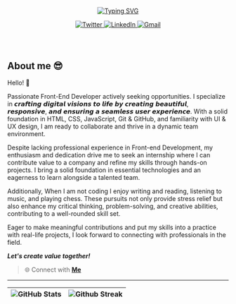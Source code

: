 
<header align="left">
  
[![Typing SVG](https://readme-typing-svg.demolab.com?font=poppins&weight=900&size=32&duration=4000&pause=800&color=FDFDFD&vCenter=true&width=800&lines=Welcome+to+my+GitHub+profile!+%F0%9F%91%8B;Let's+Connect!+%F0%9F%A4%9D)](https://git.io/typing-svg)
    
<section>
  <a href="https://twitter.com/jfmartinz" target="_blank">
    <img src="https://img.shields.io/badge/Follow My Coding Journey |-Twitter-4d4f73?style=plat&amp;logo=twitter&amp;logoColor=1d9bf0" alt="Twitter" title="Follow my Coding Journey">
  </a>
    <a href="https://www.linkedin.com/in/jfmartinz/" target="_blank">
    <img src="https://img.shields.io/badge/Let's Connect |-LinkedIn-4d4f73?style=plat&amp;logo=linkedin&amp;logoColor=2677c8" alt="LinkedIn" title="Let's Connect!">
  </a>
<!--    <a href="https://discord.gg/nJPjjnebRH" target="_blank">
    <img src="https://img.shields.io/badge/DevLounge |-Discord-4d4f73?style=plat&amp;logo=discord&amp;logoColor=1d9bf0" alt="Discord" title="Hangout with Us">
  </a> -->
  <a href="mailto:se.josephmartin@gmail.com">
    <img src="https://img.shields.io/badge/Let's%20Talk |-Gmail-4d4f73?style=plat&amp;logo=gmail&amp;logoColor=ea4335" alt="Gmail" title="mailto:se.josephmartin@gmail.com">
  </a>
</section><br>
</header>  

<section align="left">

## About me 😎
Hello! 👋

Passionate Front-End Developer actively seeking opportunities. I specialize in 𝙘𝙧𝙖𝙛𝙩𝙞𝙣𝙜 𝙙𝙞𝙜𝙞𝙩𝙖𝙡 𝙫𝙞𝙨𝙞𝙤𝙣𝙨 𝙩𝙤 𝙡𝙞𝙛𝙚 𝙗𝙮 𝙘𝙧𝙚𝙖𝙩𝙞𝙣𝙜 𝙗𝙚𝙖𝙪𝙩𝙞𝙛𝙪𝙡, 𝙧𝙚𝙨𝙥𝙤𝙣𝙨𝙞𝙫𝙚, 𝙖𝙣𝙙 𝙚𝙣𝙨𝙪𝙧𝙞𝙣𝙜 𝙖 𝙨𝙚𝙖𝙢𝙡𝙚𝙨𝙨 𝙪𝙨𝙚𝙧 𝙚𝙭𝙥𝙚𝙧𝙞𝙚𝙣𝙘𝙚. With a solid foundation in HTML, CSS, JavaScript,  Git & GitHub, and familiarity with UI & UX design, I am ready to collaborate and thrive in a dynamic team environment.

Despite lacking professional experience in Front-end Development, my enthusiasm and dedication drive me to seek an internship where I can contribute value to a company and refine my skills through hands-on projects. I bring a solid foundation in essential technologies and an eagerness to learn alongside a talented team.

Additionally, When I am not coding I enjoy writing and reading, listening to music, and playing chess. These pursuits not only provide stress relief but also enhance my critical thinking, problem-solving, and creative abilities, contributing to a well-rounded skill set.

Eager to make meaningful contributions and put my skills into a practice with real-life projects, I look forward to connecting with professionals in the field. 

_**Let's create value together!**_

<!-- *Hangout with us in* [*Discord*](https://discord.gg/nJPjjnebRH) 🤖 -->
> 🌐 Connect with  [**Me**](https://www.biodrop.io/jfmartinz) 
</section>

---

<section align="center">

<!--
  <td>
  <a href="https://skillicons.dev" title="Visit https://skillicons.dev for more information">
    <img src="https://skillicons.dev/icons?i=mongodb,expressjs,nodejs,react,html,css,tailwind,bootstrap,javascript" />
  </a> 
  </td>
    </tr>
  <td>
    <a href="https://skillicons.dev" title="Visit https://skillicons.dev for more information">
    <img src="https://skillicons.dev/icons?i=vscode,figma,git,github,netlify,vite,vercel" />
  </a> 
  </td>
    </tr>
<br><br>-->



| <img src="https://github-readme-stats.vercel.app/api?username=jfmartinz&show_icons=true&theme=tokyonight&hide_border=true&include_all_commits=false&count_private=false" alt="GitHub Stats" title="Github Stats"/> | <img src="https://github-readme-streak-stats.herokuapp.com/?user=jfmartinz&theme=tokyonight&hide_border=true" alt="Github Streak" title="Github Streak"/> |
| --- | --- | 

<!-- Visit https://committers.top/ to learn more about this -->



<br>

<!--

[![An image of @jfmartinz's Holopin badges, which is a link to view their full Holopin profile](https://holopin.me/jfmartinz)](https://holopin.io/@jfmartinz)

<a href="https://committers.top/philippines_public#jfmartinz" title="Visit https://committers.top/ to learn more about this">
          <img src="https://img.shields.io/static/v1?label=MOST ACTIVE GITHUB USER IN PH&labelColor=4d4f73&message=➦&color=38bdae&style=lat-Square&logo=github&logoColor=fffff"/>
</a>
</section>-->
